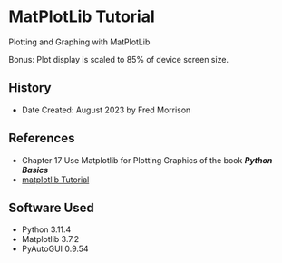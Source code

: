 # MatPlotLib Tutorial
Plotting and Graphing with MatPlotLib

Bonus: Plot display is scaled to 85% of device screen size.
## History
* Date Created: August 2023 by Fred Morrison
## References
* Chapter 17 Use Matplotlib for Plotting Graphics of the book ___Python Basics___
* [matplotlib Tutorial](https://matplotlib.org/stable/tutorials/index.html)
## Software Used
* Python 3.11.4
* Matplotlib 3.7.2
* PyAutoGUI 0.9.54
